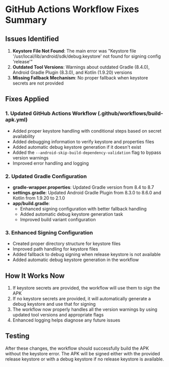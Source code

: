# GitHub Actions Workflow Fixes Summary

## Issues Identified

1. **Keystore File Not Found**: The main error was "Keystore file '/usr/local/lib/android/sdk/debug.keystore' not found for signing config 'release'"
2. **Outdated Tool Versions**: Warnings about outdated Gradle (8.4.0), Android Gradle Plugin (8.3.0), and Kotlin (1.9.20) versions
3. **Missing Fallback Mechanism**: No proper fallback when keystore secrets are not provided

## Fixes Applied

### 1. Updated GitHub Actions Workflow (.github/workflows/build-apk.yml)

- Added proper keystore handling with conditional steps based on secret availability
- Added debugging information to verify keystore and properties files
- Added automatic debug keystore generation if it doesn't exist
- Added the `--android-skip-build-dependency-validation` flag to bypass version warnings
- Improved error handling and logging

### 2. Updated Gradle Configuration

- **gradle-wrapper.properties**: Updated Gradle version from 8.4 to 8.7
- **settings.gradle**: Updated Android Gradle Plugin from 8.3.0 to 8.6.0 and Kotlin from 1.9.20 to 2.1.0
- **app/build.gradle**:
  - Enhanced signing configuration with better fallback handling
  - Added automatic debug keystore generation task
  - Improved build variant configuration

### 3. Enhanced Signing Configuration

- Created proper directory structure for keystore files
- Improved path handling for keystore files
- Added fallback to debug signing when release keystore is not available
- Added automatic debug keystore generation in the workflow

## How It Works Now

1. If keystore secrets are provided, the workflow will use them to sign the APK
2. If no keystore secrets are provided, it will automatically generate a debug keystore and use that for signing
3. The workflow now properly handles all the version warnings by using updated tool versions and appropriate flags
4. Enhanced logging helps diagnose any future issues

## Testing

After these changes, the workflow should successfully build the APK without the keystore error. The APK will be signed either with the provided release keystore or with a debug keystore if no release keystore is available.